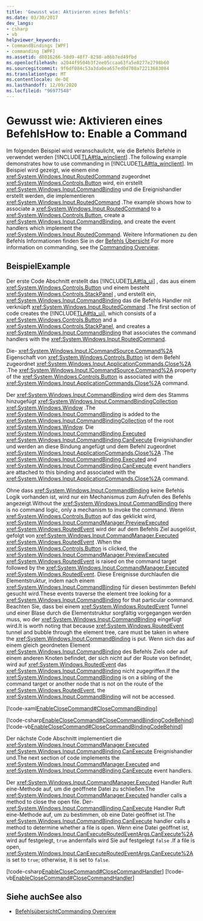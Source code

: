 ```yaml
---
title: 'Gewusst wie: Aktivieren eines Befehls'
ms.date: 03/30/2017
dev_langs:
- csharp
- vb
helpviewer_keywords:
- CommandBindings [WPF]
- commanding [WPF]
ms.assetid: d8016266-58d9-48f7-8298-a86b7ed49fbd
ms.openlocfilehash: a2044f9504b3f2ee05ccaa63fa5e0277e2798b60
ms.sourcegitcommit: 9f6df084c53a3da0ea657ed0d708a72213683084
ms.translationtype: MT
ms.contentlocale: de-DE
ms.lasthandoff: 12/09/2020
ms.locfileid: "96977548"
---
```

# <a name="how-to-enable-a-command"></a><span data-ttu-id="98fe6-102">Gewusst wie: Aktivieren eines Befehls</span><span class="sxs-lookup"><span data-stu-id="98fe6-102">How to: Enable a Command</span></span>
<span data-ttu-id="98fe6-103">Im folgenden Beispiel wird veranschaulicht, wie die Befehls Befehle in verwendet werden [!INCLUDE[TLA#tla_winclient](../../../includes/tlasharptla-winclient-md.md)] .</span><span class="sxs-lookup"><span data-stu-id="98fe6-103">The following example demonstrates how to use commanding in [!INCLUDE[TLA#tla_winclient](../../../includes/tlasharptla-winclient-md.md)].</span></span>  <span data-ttu-id="98fe6-104">Im Beispiel wird gezeigt, wie einem eine <xref:System.Windows.Input.RoutedCommand> zugeordnet <xref:System.Windows.Controls.Button> wird, ein erstellt <xref:System.Windows.Input.CommandBinding> und die Ereignishandler erstellt werden, die implementieren <xref:System.Windows.Input.RoutedCommand> .</span><span class="sxs-lookup"><span data-stu-id="98fe6-104">The example shows how to associate a <xref:System.Windows.Input.RoutedCommand> to a <xref:System.Windows.Controls.Button>, create a <xref:System.Windows.Input.CommandBinding>, and create the event handlers which implement the <xref:System.Windows.Input.RoutedCommand>.</span></span>  <span data-ttu-id="98fe6-105">Weitere Informationen zu den Befehls Informationen finden Sie in der [Befehls Übersicht](commanding-overview.md).</span><span class="sxs-lookup"><span data-stu-id="98fe6-105">For more information on commanding, see the [Commanding Overview](commanding-overview.md).</span></span>  
  
## <a name="example"></a><span data-ttu-id="98fe6-106">Beispiel</span><span class="sxs-lookup"><span data-stu-id="98fe6-106">Example</span></span>  
 <span data-ttu-id="98fe6-107">Der erste Code Abschnitt erstellt das [!INCLUDE[TLA#tla_ui](../../../includes/tlasharptla-ui-md.md)] , das aus einem <xref:System.Windows.Controls.Button> und einem besteht <xref:System.Windows.Controls.StackPanel> , und erstellt ein, <xref:System.Windows.Input.CommandBinding> das die Befehls Handler mit verknüpft <xref:System.Windows.Input.RoutedCommand> .</span><span class="sxs-lookup"><span data-stu-id="98fe6-107">The first section of code creates the [!INCLUDE[TLA#tla_ui](../../../includes/tlasharptla-ui-md.md)], which consists of a <xref:System.Windows.Controls.Button> and a <xref:System.Windows.Controls.StackPanel>, and creates a <xref:System.Windows.Input.CommandBinding> that associates the command handlers with the <xref:System.Windows.Input.RoutedCommand>.</span></span>  
  
 <span data-ttu-id="98fe6-108">Die- <xref:System.Windows.Input.ICommandSource.Command%2A> Eigenschaft von <xref:System.Windows.Controls.Button> ist dem Befehl zugeordnet <xref:System.Windows.Input.ApplicationCommands.Close%2A> .</span><span class="sxs-lookup"><span data-stu-id="98fe6-108">The <xref:System.Windows.Input.ICommandSource.Command%2A> property of the <xref:System.Windows.Controls.Button> is associated with the <xref:System.Windows.Input.ApplicationCommands.Close%2A> command.</span></span>  
  
 <span data-ttu-id="98fe6-109">Der <xref:System.Windows.Input.CommandBinding> wird dem des Stamms hinzugefügt <xref:System.Windows.Input.CommandBindingCollection> <xref:System.Windows.Window> .</span><span class="sxs-lookup"><span data-stu-id="98fe6-109">The <xref:System.Windows.Input.CommandBinding> is added to the <xref:System.Windows.Input.CommandBindingCollection> of the root <xref:System.Windows.Window>.</span></span> <span data-ttu-id="98fe6-110">Die <xref:System.Windows.Input.CommandBinding.Executed> <xref:System.Windows.Input.CommandBinding.CanExecute> Ereignishandler und werden an diese Bindung angefügt und dem Befehl zugeordnet <xref:System.Windows.Input.ApplicationCommands.Close%2A> .</span><span class="sxs-lookup"><span data-stu-id="98fe6-110">The <xref:System.Windows.Input.CommandBinding.Executed> and <xref:System.Windows.Input.CommandBinding.CanExecute> event handlers are attached to this binding and associated with the <xref:System.Windows.Input.ApplicationCommands.Close%2A> command.</span></span>  
  
 <span data-ttu-id="98fe6-111">Ohne dass <xref:System.Windows.Input.CommandBinding> keine Befehls Logik vorhanden ist, wird nur ein Mechanismus zum Aufrufen des Befehls angezeigt.</span><span class="sxs-lookup"><span data-stu-id="98fe6-111">Without the <xref:System.Windows.Input.CommandBinding> there is no command logic, only a mechanism to invoke the command.</span></span>  <span data-ttu-id="98fe6-112">Wenn <xref:System.Windows.Controls.Button> auf das geklickt wird, <xref:System.Windows.Input.CommandManager.PreviewExecuted> <xref:System.Windows.RoutedEvent> wird der auf dem Befehls Ziel ausgelöst, gefolgt von <xref:System.Windows.Input.CommandManager.Executed> <xref:System.Windows.RoutedEvent> .</span><span class="sxs-lookup"><span data-stu-id="98fe6-112">When the <xref:System.Windows.Controls.Button> is clicked, the <xref:System.Windows.Input.CommandManager.PreviewExecuted> <xref:System.Windows.RoutedEvent> is raised on the command target followed by the <xref:System.Windows.Input.CommandManager.Executed> <xref:System.Windows.RoutedEvent>.</span></span>  <span data-ttu-id="98fe6-113">Diese Ereignisse durchlaufen die Elementstruktur, indem nach einem <xref:System.Windows.Input.CommandBinding> für diesen bestimmten Befehl gesucht wird.</span><span class="sxs-lookup"><span data-stu-id="98fe6-113">These events traverse the element tree looking for a <xref:System.Windows.Input.CommandBinding> for that particular command.</span></span>  <span data-ttu-id="98fe6-114">Beachten Sie, dass bei einem <xref:System.Windows.RoutedEvent> Tunnel und einer Blase durch die Elementstruktur sorgfältig vorgegangen werden muss, wo der <xref:System.Windows.Input.CommandBinding> eingefügt wird.</span><span class="sxs-lookup"><span data-stu-id="98fe6-114">It is worth noting that because <xref:System.Windows.RoutedEvent> tunnel and bubble through the element tree, care must be taken in where the <xref:System.Windows.Input.CommandBinding> is put.</span></span>   <span data-ttu-id="98fe6-115">Wenn sich das auf einem gleich geordneten Element <xref:System.Windows.Input.CommandBinding> des Befehls Ziels oder auf einem anderen Knoten befindet, der sich nicht auf der Route von befindet, wird auf <xref:System.Windows.RoutedEvent> das <xref:System.Windows.Input.CommandBinding> nicht zugegriffen.</span><span class="sxs-lookup"><span data-stu-id="98fe6-115">If the <xref:System.Windows.Input.CommandBinding> is on a sibling of the command target or another node that is not on the route of the <xref:System.Windows.RoutedEvent>, the <xref:System.Windows.Input.CommandBinding> will not be accessed.</span></span>  
  
 [!code-xaml[EnableCloseCommand#CloseCommandBinding](~/samples/snippets/csharp/VS_Snippets_Wpf/EnableCloseCommand/CSharp/Window1.xaml#closecommandbinding)]  
  
 [!code-csharp[EnableCloseCommand#CloseCommandBindingCodeBehind](~/samples/snippets/csharp/VS_Snippets_Wpf/EnableCloseCommand/CSharp/Window1.xaml.cs#closecommandbindingcodebehind)]
 [!code-vb[EnableCloseCommand#CloseCommandBindingCodeBehind](~/samples/snippets/visualbasic/VS_Snippets_Wpf/EnableCloseCommand/VisualBasic/Window1.xaml.vb#closecommandbindingcodebehind)]  
  
 <span data-ttu-id="98fe6-116">Der nächste Code Abschnitt implementiert die <xref:System.Windows.Input.CommandManager.Executed> <xref:System.Windows.Input.CommandBinding.CanExecute> Ereignishandler und.</span><span class="sxs-lookup"><span data-stu-id="98fe6-116">The next section of code implements the <xref:System.Windows.Input.CommandManager.Executed> and <xref:System.Windows.Input.CommandBinding.CanExecute> event handlers.</span></span>  
  
 <span data-ttu-id="98fe6-117">Der <xref:System.Windows.Input.CommandManager.Executed> Handler Ruft eine-Methode auf, um die geöffnete Datei zu schließen.</span><span class="sxs-lookup"><span data-stu-id="98fe6-117">The <xref:System.Windows.Input.CommandManager.Executed> handler calls a method to close the open file.</span></span>  <span data-ttu-id="98fe6-118">Der- <xref:System.Windows.Input.CommandBinding.CanExecute> Handler Ruft eine-Methode auf, um zu bestimmen, ob eine Datei geöffnet ist.</span><span class="sxs-lookup"><span data-stu-id="98fe6-118">The <xref:System.Windows.Input.CommandBinding.CanExecute> handler calls a method to determine whether a file is open.</span></span>  <span data-ttu-id="98fe6-119">Wenn eine Datei geöffnet ist, <xref:System.Windows.Input.CanExecuteRoutedEventArgs.CanExecute%2A> wird auf festgelegt, `true` andernfalls wird Sie auf festgelegt `false` .</span><span class="sxs-lookup"><span data-stu-id="98fe6-119">If a file is open, <xref:System.Windows.Input.CanExecuteRoutedEventArgs.CanExecute%2A> is set to `true`; otherwise, it is set to `false`.</span></span>  
  
 [!code-csharp[EnableCloseCommand#CloseCommandHandler](~/samples/snippets/csharp/VS_Snippets_Wpf/EnableCloseCommand/CSharp/Window1.xaml.cs#closecommandhandler)]
 [!code-vb[EnableCloseCommand#CloseCommandHandler](~/samples/snippets/visualbasic/VS_Snippets_Wpf/EnableCloseCommand/VisualBasic/Window1.xaml.vb#closecommandhandler)]  
  
## <a name="see-also"></a><span data-ttu-id="98fe6-120">Siehe auch</span><span class="sxs-lookup"><span data-stu-id="98fe6-120">See also</span></span>

- [<span data-ttu-id="98fe6-121">Befehlsübersicht</span><span class="sxs-lookup"><span data-stu-id="98fe6-121">Commanding Overview</span></span>](commanding-overview.md)
